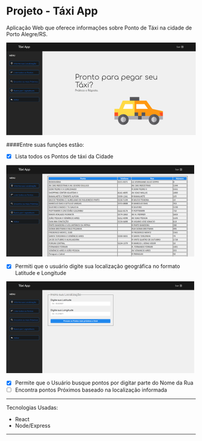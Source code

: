 # Projeto - Táxi App

Aplicação Web que oferece informações sobre Ponto de Táxi na cidade de Porto Alegre/RS.

<img src='./src/img/img01.png' width='700px'>

####Entre suas funções estão:
- [x] Lista todos os Pontos de táxi da Cidade
<img src='./src/img/img02.png' width='500px'>

- [x] Permiti que o usuário digite sua localização
geográfica no formato Latitude e Longitude
<img src='./src/img/img03.png' width='500px'>

- [x] Permite que o Usuário busque pontos por digitar parte do Nome da Rua
- [ ] Encontra pontos Próximos baseado na localização informada

---

Tecnologias Usadas:
- React
- Node/Express 

---

